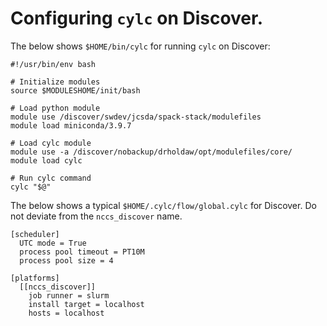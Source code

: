# Configuring `cylc` on Discover.

 The below shows `$HOME/bin/cylc` for running `cylc` on Discover:

```
#!/usr/bin/env bash

# Initialize modules
source $MODULESHOME/init/bash

# Load python module
module use /discover/swdev/jcsda/spack-stack/modulefiles
module load miniconda/3.9.7

# Load cylc module
module use -a /discover/nobackup/drholdaw/opt/modulefiles/core/
module load cylc

# Run cylc command
cylc "$@"
```

The below shows a typical `$HOME/.cylc/flow/global.cylc` for Discover. Do not deviate from the `nccs_discover` name.

```
[scheduler]
  UTC mode = True
  process pool timeout = PT10M
  process pool size = 4

[platforms]
  [[nccs_discover]]
    job runner = slurm
    install target = localhost
    hosts = localhost
```




